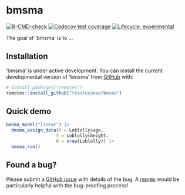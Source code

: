 
<!-- README.md is generated from README.Rmd. Please edit that file -->

# bmsma

<!-- badges: start -->

[![R-CMD-check](https://github.com/traitecoevo/bmsma/actions/workflows/R-CMD-check.yaml/badge.svg)](https://github.com/traitecoevo/bmsma/actions/workflows/R-CMD-check.yaml)
[![Codecov test
coverage](https://codecov.io/gh/traitecoevo/bmsma/branch/master/graph/badge.svg)](https://app.codecov.io/gh/traitecoevo/bmsma?branch=master)
[![Lifecycle:
experimental](https://img.shields.io/badge/lifecycle-experimental-orange.svg)](https://lifecycle.r-lib.org/articles/stages.html#experimental)
<!-- badges: end -->

The goal of ‘bmsma’ is to …

## Installation

‘bmsma’ is under active development. You can install the current
developmental version of ‘bmsma’ from [GitHub](https://github.com/) with:

``` r
# install.packages("remotes")
remotes::install_github("traitecoevo/bmsma")
```

## Quick demo

``` r
bmsma_model("linear") |>
  bmsma_assign_data(X = Loblolly$age,
                   Y = Loblolly$height,
                   N = nrow(Loblolly)) |>
  bmsma_run()
```

## Found a bug?

Please submit a [GitHub
issue](https://github.com/traitecoevo/bmsma/issues) with details of the
bug. A [reprex](https://reprex.tidyverse.org/) would be particularly
helpful with the bug-proofing process!
